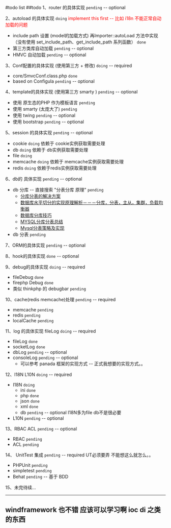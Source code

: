 #todo list
##todo
1、router 的具体实现   `pending`  -- optional

2、autoload 的具体实现   `doing` <font color="red">implement this first -- 比如 i18n 不能正常自动加载的问题</font>

   * include path 设置 (model的加载方式)  再Importer::autoLoad 方法中实现 （没有使用 set_include_path、get_include_path 系列函数）  `done`
   * 第三方类库自动加载 `pending`  -- optional
   * HMVC 自动加载 `pending`  -- optional

3、Conf配置的具体实现 (使用第三方 + 修改)   `doing`  -- required

   * core/SmvcConf.class.php  `done`
   * based on Configula `pending`  -- optional

4、template的具体实现 (使用第三方 smarty )   `pending`  -- optional

   * 使用 原生态的PHP 作为模板语言  `pending`
   * 使用 smarty (太庞大了)  `pending`
   * 使用 twing  `pending` -- optional
   * 使用 bootstrap  `pending` -- optional

5、session 的具体实现   `pending` -- optional

   * cookie   `doing` 依赖于 cookie实例获取需要处理
   * db   `doing`  依赖于 db实例获取需要处理
   * file   `doing`
   * memcache   `doing`  依赖于 memcache实例获取需要处理
   * redis   `doing`  依赖于redis实例获取需要处理

6、db的 具体实现   `pending` -- optional

   * db 分库 --  直接搜索 "分表分库 原理"   `pending`
       * [分库分表的解决方案](http://www.cnblogs.com/littlehb/archive/2012/04/22/2465453.html "分库分表的解决方案")
       * [数据库水平切分的实现原理解析－－－分库，分表，主从，集群，负载均衡器](http://zhengdl126.iteye.com/blog/419850 "数据库水平切分的实现原理解析－－－分库，分表，主从，集群，负载均衡器")
       * [数据库分库技巧](http://wenku.baidu.com/link?url=DvH7E3jZE72Id7jESFNbm5QVS4wWO_YFK54rqsQhIrXa-TMmZPOzXD707DHj7JUTVT20jIY8DTrtzyKR-jdsDsQAikpuH8u4J_10oec3g_i "数据库分库技巧")
       * [MYSQL分库分表总结](http://wentao365.iteye.com/blog/1740874 "MYSQL分库分表总结")
       * [Mysql分表策略及实现](http://gubaojian.blog.163.com/blog/static/16617990820133183334047/ "Mysql分表策略及实现")
   * db 分表   `pending`

7、ORM的具体实现   `pending`   -- optional

8、hook的具体实现   `done`  -- optional

9、debug的具体实现  `doing`   -- required

  * fileDebug  `done`
  * firephp Debug   `done`
  * 类似 thinkphp 的 debugbar  `pending`

10、cache(redis memcache)处理   `pending`   -- required

   * memcache `pending`
   * redis   `pending`
   * localCache  `pending`


11、log 的具体实现   fileLog  `doing`  -- required

   * fileLog  `done`
   * socketLog `done`
   * dbLog  `pending` -- optional
   * consoleLog `pending` -- optional
      * 可以参考 panada 框架的实现方式 -- 正式我想要的实现方式。。

12、I18N L10N   `doing`  -- required

   * I18N  `doing`
      * ini `done`
      * php `done`
      * json `done`
      * xml `done`
      * db `pending` -- optional I18N多为file db不是很必要
   * L10N  `pending` -- optional

13、RBAC ACL  `pending`   -- optional

   * RBAC   `pending`
   * ACL   `pending`

14、 UnitTest 集成  `pending`  -- required UT必须要弄 不能想这么就怎么。。

   * PHPUnit `pending`
   * simpletest `pending`
   * Behat `pending`  -- 基于 BDD

15、未完待续...

---

 windframework 也不错 应该可以学习啊 ioc di 之类的东西
----